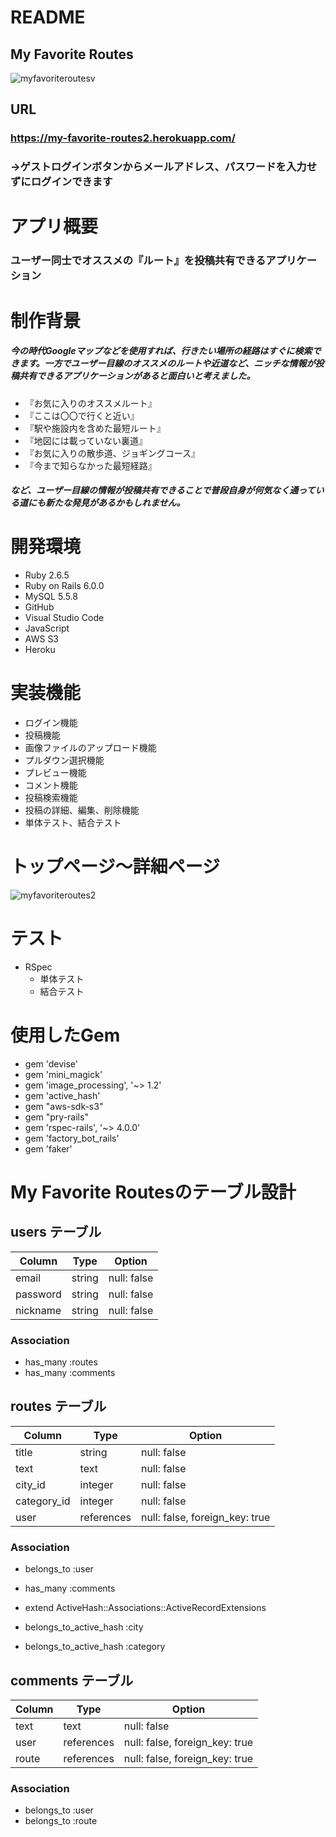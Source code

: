 # README
## My Favorite Routes
![myfavoriteroutesv](https://user-images.githubusercontent.com/74900438/107152322-a47dd980-69aa-11eb-8ff5-a9af0b75a45e.jpg)


## URL
### https://my-favorite-routes2.herokuapp.com/
### →ゲストログインボタンからメールアドレス、パスワードを入力せずにログインできます

# アプリ概要
### ユーザー同士でオススメの『ルート』を投稿共有できるアプリケーション


# 制作背景
##### 今の時代Googleマップなどを使用すれば、行きたい場所の経路はすぐに検索できます。一方でユーザー目線のオススメのルートや近道など、ニッチな情報が投稿共有できるアプリケーションがあると面白いと考えました。
* 『お気に入りのオススメルート』
* 『ここは〇〇で行くと近い』
* 『駅や施設内を含めた最短ルート』
* 『地図には載っていない裏道』
* 『お気に入りの散歩道、ジョギングコース』
* 『今まで知らなかった最短経路』
##### など、ユーザー目線の情報が投稿共有できることで普段自身が何気なく通っている道にも新たな発見があるかもしれません。


# 開発環境
* Ruby 2.6.5
* Ruby on Rails 6.0.0
* MySQL 5.5.8
* GitHub
* Visual Studio Code
* JavaScript
* AWS S3
* Heroku


# 実装機能
* ログイン機能
* 投稿機能
* 画像ファイルのアップロード機能
* プルダウン選択機能
* プレビュー機能
* コメント機能
* 投稿検索機能
* 投稿の詳細、編集、削除機能
* 単体テスト、結合テスト

# トップページ〜詳細ページ
![myfavoriteroutes2](https://user-images.githubusercontent.com/74900438/107003023-71cbb980-67cf-11eb-9949-bdb4bcbfe277.gif)



# テスト
* RSpec
  - 単体テスト
  - 結合テスト


# 使用したGem
* gem 'devise'
* gem 'mini_magick'
* gem 'image_processing', '~> 1.2'
* gem 'active_hash'
* gem "aws-sdk-s3"
* gem "pry-rails"
* gem 'rspec-rails', '~> 4.0.0'
* gem 'factory_bot_rails'
* gem 'faker'


# My Favorite Routesのテーブル設計

## users テーブル

| Column     | Type   | Option      |
| ---------- | -----  | ----------- | 
| email      | string | null: false |
| password   | string | null: false |
| nickname   | string | null: false |

### Association

- has_many :routes
- has_many :comments

## routes テーブル

| Column      | Type       | Option                         |
| ----------- | ---------- | ------------------------------ |
| title       | string     | null: false                    |      
| text        | text       | null: false                    |
| city_id     | integer    | null: false                    |
| category_id | integer    | null: false                    |
| user        | references | null: false, foreign_key: true |

### Association

- belongs_to :user
- has_many :comments

- extend ActiveHash::Associations::ActiveRecordExtensions
- belongs_to_active_hash :city
- belongs_to_active_hash :category

## comments テーブル

| Column    | Type       | Option                         |
| --------- | ---------- | ------------------------------ |
| text      | text       | null: false                    |
| user      | references | null: false, foreign_key: true |
| route     | references | null: false, foreign_key: true |

### Association

- belongs_to :user
- belongs_to :route